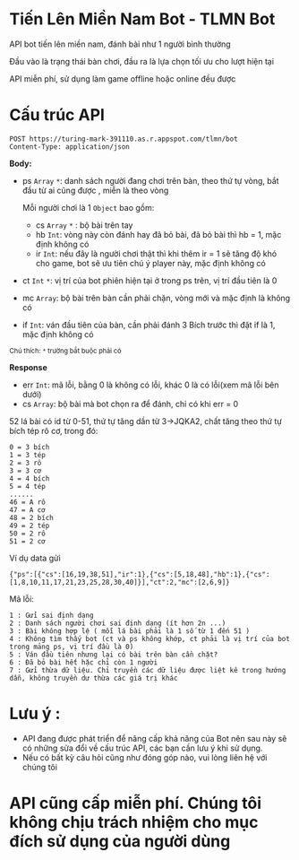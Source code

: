 # Tiến Lên Miền Nam Bot - TLMN Bot
API bot tiến lên miền nam, đánh bài như 1 người bình thường

Đầu vào là trạng thái bàn chơi, đầu ra là lựa chọn tối ưu cho lượt hiện tại

API miễn phí, sử dụng làm game offline hoặc online đều được
# Cấu trúc API
```
POST https://turing-mark-391110.as.r.appspot.com/tlmn/bot
Content-Type: application/json
```
**Body:**

- ps `Array` `*`: danh sách người đang chơi trên bàn, theo thứ tự vòng, bắt đầu từ ai cũng được , miễn là theo vòng
  
  Mỗi người chơi là 1 `Object` bao gồm:
  - cs `Array` `*` : bộ bài trên tay
  - hb `Int`: vòng này còn đánh hay đã bỏ bài, đã bỏ bài thì hb = 1, mặc định không có
  - ir `Int`: nếu đây là người chơi thật thì khi thêm ir = 1 sẽ tăng độ khó cho game, bot sẽ ưu tiên chú ý player này, mặc định không có
- ct `Int` `*`: vị trí của bot phiên hiện tại ở trong ps trên, vị trí đầu tiên là 0
- mc `Array`: bộ bài trên bàn cần phải chặn, vòng mới và mặc định là không có
- if `Int`: ván đầu tiên của bàn, cần phải đánh 3 Bích trước thì đặt if là 1, mặc định không có

<sub>Chú thích: 
  `*` trường bắt buộc phải có
</sub>

**Response**
- err `Int`: mã lỗi, bằng 0 là không có lỗi, khác 0 là có lỗi(xem mã lỗi bên dưới)
- cs `Array`: bộ bài mà bot chọn ra để đánh, chỉ có khi err = 0

52 lá bài có id từ 0-51, thứ tự tăng dần từ 3->JQKA2, chất tăng theo thứ tự bích tép rô cơ, trong đó:
```
0 = 3 bích
1 = 3 tép
2 = 3 rô
3 = 3 cơ
4 = 4 bích
5 = 4 tép
......
46 = A rô
47 = A cơ
48 = 2 bích
49 = 2 tép
50 = 2 rô
51 = 2 cơ
```
Ví dụ data gửi
```
{"ps":[{"cs":[16,19,38,51],"ir":1},{"cs":[5,18,48],"hb":1},{"cs":[1,8,10,11,17,21,23,25,28,30,40]}],"ct":2,"mc":[2,6,9]}
```
Mã lỗi:
```
1 : Gửi sai định dạng
2 : Danh sách người chơi sai định dạng (ít hơn 2n ...)
3 : Bài không hợp lệ ( mỗi lá bài phải là 1 số từ 1 đến 51 )
4 : Không tìm thấy bot (ct và ps không khớp, ct phải là vị trí của bot trong mảng ps, vị trí đầu là 0)
5 : Ván đầu tiên nhưng lại có bài trên bàn cần chặt?
6 : Đã bỏ bài hết hặc chỉ còn 1 người
7 : Gửi thừa dữ liệu. Chỉ truyền các dữ liệu được liệt kê trong hướng dẫn, không truyền dư thừa các giá trị khác
```

# Lưu ý :
- API đang được phát triển để nâng cấp khả năng của Bot nên sau này sẽ có những sửa đổi về cấu trúc API, các bạn cần lưu ý khi sử dụng.
- Nếu có bất kỳ câu hỏi cũng như đóng góp nào, vui lòng liên hệ với chúng tôi

# API cũng cấp miễn phí. Chúng tôi không chịu trách nhiệm cho mục đích sử dụng của người dùng
